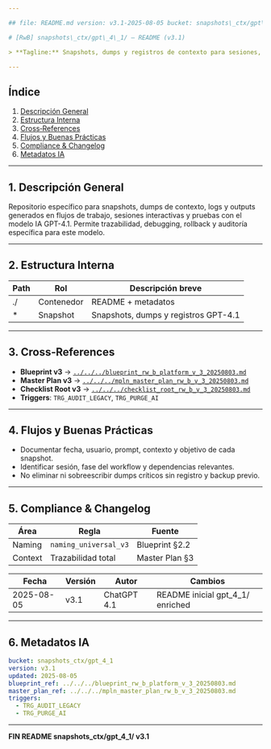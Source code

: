 ```yaml
---

## file: README.md version: v3.1-2025-08-05 bucket: snapshots\_ctx/gpt\_4\_1 blueprint: ../../../blueprint\_rw\_b\_platform\_v\_3\_20250803.md status: active updated: 2025-08-05 role: documentation owner: AingZ\_Platform · RwB

# [RwB] snapshots\_ctx/gpt\_4\_1/ — README (v3.1)

> **Tagline:** Snapshots, dumps y registros de contexto para sesiones, flujos y experimentos ejecutados con modelo IA GPT-4.1.

---
```


## Índice

1. [Descripción General](#1-descripción-general)
2. [Estructura Interna](#2-estructura-interna)
3. [Cross‑References](#3-cross-references)
4. [Flujos y Buenas Prácticas](#4-flujos-y-buenas-practicas)
5. [Compliance & Changelog](#5-compliance--changelog)
6. [Metadatos IA](#6-metadatos-ia)

---

## 1. Descripción General

Repositorio específico para snapshots, dumps de contexto, logs y outputs generados en flujos de trabajo, sesiones interactivas y pruebas con el modelo IA GPT-4.1. Permite trazabilidad, debugging, rollback y auditoría específica para este modelo.

---

## 2. Estructura Interna

| Path | Rol        | Descripción breve                    |
| ---- | ---------- | ------------------------------------ |
| ./   | Contenedor | README + metadatos                   |
| \*   | Snapshot   | Snapshots, dumps y registros GPT-4.1 |

---

## 3. Cross‑References

- **Blueprint v3** → [`../../../blueprint_rw_b_platform_v_3_20250803.md`](../../../blueprint_rw_b_platform_v_3_20250803.md)
- **Master Plan v3** → [`../../../mpln_master_plan_rw_b_v_3_20250803.md`](../../../mpln_master_plan_rw_b_v_3_20250803.md)
- **Checklist Root v3** → [`../../../checklist_root_rw_b_v_3_20250803.md`](../../../checklist_root_rw_b_v_3_20250803.md)
- **Triggers**: `TRG_AUDIT_LEGACY`, `TRG_PURGE_AI`

---

## 4. Flujos y Buenas Prácticas

- Documentar fecha, usuario, prompt, contexto y objetivo de cada snapshot.
- Identificar sesión, fase del workflow y dependencias relevantes.
- No eliminar ni sobreescribir dumps críticos sin registro y backup previo.

---

## 5. Compliance & Changelog

| Área    | Regla                 | Fuente         |
| ------- | --------------------- | -------------- |
| Naming  | `naming_universal_v3` | Blueprint §2.2 |
| Context | Trazabilidad total    | Master Plan §3 |

| Fecha      | Versión | Autor       | Cambios                            |
| ---------- | ------- | ----------- | ---------------------------------- |
| 2025-08-05 | v3.1    | ChatGPT 4.1 | README inicial gpt\_4\_1/ enriched |

---

## 6. Metadatos IA

```yaml
bucket: snapshots_ctx/gpt_4_1
version: v3.1
updated: 2025-08-05
blueprint_ref: ../../../blueprint_rw_b_platform_v_3_20250803.md
master_plan_ref: ../../../mpln_master_plan_rw_b_v_3_20250803.md
triggers:
  - TRG_AUDIT_LEGACY
  - TRG_PURGE_AI
```

---

**FIN README snapshots\_ctx/gpt\_4\_1/ v3.1**

